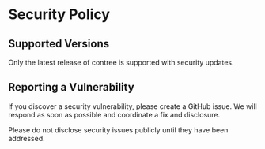 # Security Policy

## Supported Versions

Only the latest release of contree is supported with security updates.

## Reporting a Vulnerability

If you discover a security vulnerability, please create a GitHub issue. We will respond as soon as possible and coordinate a fix and disclosure.

Please do not disclose security issues publicly until they have been addressed.